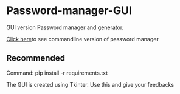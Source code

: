 # Password-manager-GUI
GUI version Password manager and generator.

[Click here](https://github.com/gowtham758550/password-generator-and-manager)to see commandline version of password manager 

## Recommended

Command:
pip install -r requirements.txt
     
The GUI is created using Tkinter. Use this and give your feedbacks      
